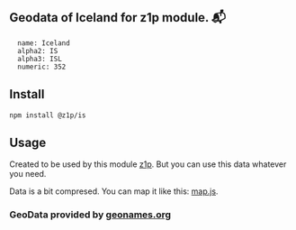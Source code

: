 
## Geodata of Iceland for z1p module. :mailbox_with_mail:

```
  name: Iceland
  alpha2: IS
  alpha3: ISL
  numeric: 352
```

## Install

```
npm install @z1p/is
```

## Usage

Created to be used by this module [z1p](https://github.com/vzhufk/z1p).
But you can use this data whatever you need.

Data is a bit compresed. You can map it like this: [map.js](https://github.com/vzhufk/z1p/blob/master/src/map.js).

### GeoData provided by **[geonames.org](http://www.geonames.org/)**
